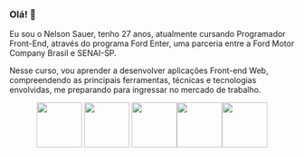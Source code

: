 ### Olá! :vulcan_salute:

Eu sou o Nelson Sauer, tenho 27 anos, atualmente cursando Programador Front-End, através do programa Ford Enter, uma parceria entre a Ford Motor Company Brasil e SENAI-SP.

Nesse curso, vou aprender a desenvolver aplicações Front-end Web, compreendendo as principais ferramentas, técnicas e tecnologias envolvidas, me preparando para ingressar no mercado de trabalho. 


<div align="center">
<img height=80 src="https://cdn.jsdelivr.net/gh/devicons/devicon/icons/git/git-original-wordmark.svg">  <img  height=80 src="https://cdn.jsdelivr.net/gh/devicons/devicon/icons/html5/html5-original-wordmark.svg">
  <img height=80 src="https://cdn.jsdelivr.net/gh/devicons/devicon/icons/java/java-original-wordmark.svg"><img height=80 src="https://cdn.jsdelivr.net/gh/devicons/devicon/icons/vscode/vscode-plain-wordmark.svg"><img height=80 src="https://cdn.jsdelivr.net/gh/devicons/devicon/icons/css3/css3-original-wordmark.svg">
</div>



<!--
**SauerNelson/SauerNelson** is a ✨ _special_ ✨ repository because its `README.md` (this file) appears on your GitHub profile.

-->
